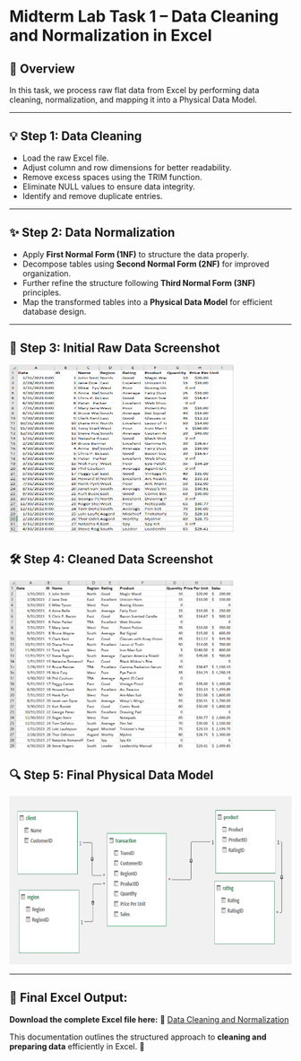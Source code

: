 # Midterm Lab Task 1 – Data Cleaning and Normalization in Excel

## 📄 Overview
In this task, we process raw flat data from Excel by performing data cleaning, normalization, and mapping it into a Physical Data Model.

---

## 💡 Step 1: Data Cleaning
- Load the raw Excel file.
- Adjust column and row dimensions for better readability.
- Remove excess spaces using the TRIM function.
- Eliminate NULL values to ensure data integrity.
- Identify and remove duplicate entries.

---

## ✨ Step 2: Data Normalization
- Apply **First Normal Form (1NF)** to structure the data properly.
- Decompose tables using **Second Normal Form (2NF)** for improved organization.
- Further refine the structure following **Third Normal Form (3NF)** principles.
- Map the transformed tables into a **Physical Data Model** for efficient database design.

---

## 🧩 Step 3: Initial Raw Data Screenshot
<img src="rawdata.PNG" alt="Raw Data Preview" width="400" height="300">

## 🛠️ Step 4: Cleaned Data Screenshot
<img src="cleaneddata.PNG" alt="Cleaned Data Preview" width="400" height="300">

## 🔍 Step 5: Final Physical Data Model
<img src="erd.PNG" alt="Entity Relationship Diagram" width="600" height="300">

---

## 🔗 Final Excel Output:
**Download the complete Excel file here:** 📂 [Data Cleaning and Normalization](https://github.com/angelie2/EDM-Projects-Fajarito/blob/main/rawfile/data%20cleaning%20and%20normalization.xlsx)

This documentation outlines the structured approach to **cleaning and preparing data** efficiently in Excel. 🚀
